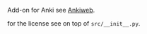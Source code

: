 Add-on for Anki see [Ankiweb](https://ankiweb.net/shared/info/1135507717).

for the license see on top of `src/__init__.py`.
